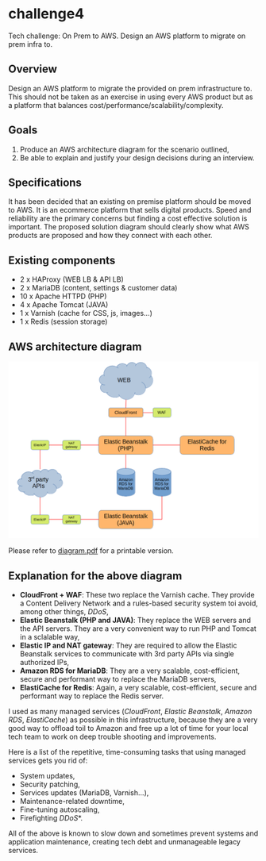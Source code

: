 # challenge4
Tech challenge: On Prem to AWS. Design an AWS platform to migrate on prem infra to.

## Overview
Design an AWS platform to migrate the provided on prem infrastructure to. This should not be taken as an exercise in using every AWS product but as a platform that balances cost/performance/scalability/complexity.

## Goals
1. Produce an AWS architecture diagram for the scenario outlined,
2. Be able to explain and justify your design decisions during an interview.

## Specifications
It has been decided that an existing on premise platform should be moved to AWS. It is an ecommerce platform that sells digital products. Speed and reliability are the primary concerns but finding a cost effective solution is important. 
The proposed solution diagram should clearly show what AWS products are proposed and how they connect with each other. 

## Existing components
- 2 x HAProxy (WEB LB & API LB)
- 2 x MariaDB (content, settings & customer data)
- 10 x Apache HTTPD (PHP)
- 4 x Apache Tomcat (JAVA)
- 1 x Varnish (cache for CSS, js, images...)
- 1 x Redis (session storage)

## AWS architecture diagram
![AWS architecture diagram](diagram.png)

Please refer to [diagram.pdf](https://github.com/TME520/challenge4/blob/master/diagram.pdf) for a printable version.

## Explanation for the above diagram

- **CloudFront + WAF**: These two replace the Varnish cache. They provide a Content Delivery Network and a rules-based security system toi avoid, among other things, *DDoS*,
- **Elastic Beanstalk (PHP and JAVA)**: They replace the WEB servers and the API servers. They are a very convenient way to run PHP and Tomcat in a sclalable way,
- **Elastic IP and NAT gateway**: They are required to allow the Elastic Beanstalk services to communicate with 3rd party APIs via single authorized IPs,
- **Amazon RDS for MariaDB**: They are a very scalable, cost-efficient, secure and performant way to replace the MariaDB servers,
- **ElastiCache for Redis**: Again, a very scalable, cost-efficient, secure and performant way to replace the Redis server.

I used as many managed services (*CloudFront*, *Elastic Beanstalk*, *Amazon RDS*, *ElastiCache*) as possible in this infrastructure, because they are a very good way to offload toil to Amazon and free up a lot of time for your local tech team to work on deep trouble shooting and improvements.

Here is a list of the repetitive, time-consuming tasks that using managed services gets you rid of:

- System updates,
- Security patching,
- Services updates (MariaDB, Varnish...),
- Maintenance-related downtime,
- Fine-tuning autoscaling,
- Firefighting *DDoS**.

All of the above is known to slow down and sometimes prevent systems and application maintenance, creating tech debt and unmanageable legacy services.
